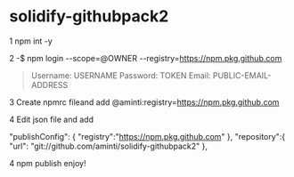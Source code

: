 # solidify-githubpack2

1 npm int -y

2 -$ npm login --scope=@OWNER --registry=https://npm.pkg.github.com

> Username: USERNAME
> Password: TOKEN
> Email: PUBLIC-EMAIL-ADDRESS

3 Create npmrc fileand add 
@aminti:registry=https://npm.pkg.github.com

4 Edit json file and add 

 "publishConfig": {
  "registry":"https://npm.pkg.github.com"
},
"repository":{
    "url": "git://github.com/aminti/solidify-githubpack2"
  },


4 npm publish enjoy!

